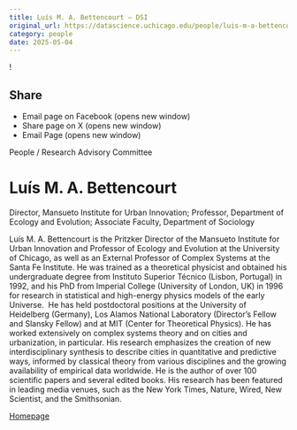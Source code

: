 ```yaml
---
title: Luís M. A. Bettencourt – DSI
original_url: https://datascience.uchicago.edu/people/luis-m-a-bettencourt
category: people
date: 2025-05-04
---
```


<!-- Table-like structure detected -->

!

## Share

* Email page on Facebook (opens new window)
* Share page on X (opens new window)
* Email Page (opens new window)

<!-- Table-like structure detected -->

People / Research Advisory Committee

# Luís M. A. Bettencourt

Director, Mansueto Institute for Urban Innovation; Professor, Department of Ecology and Evolution; Associate Faculty, Department of Sociology

Luís M. A. Bettencourt is the Pritzker Director of the Mansueto Institute for Urban Innovation and Professor of Ecology and Evolution at the University of Chicago, as well as an External Professor of Complex Systems at the Santa Fe Institute. He was trained as a theoretical physicist and obtained his undergraduate degree from Instituto Superior Técnico (Lisbon, Portugal) in 1992, and his PhD from Imperial College (University of London, UK) in 1996 for research in statistical and high-energy physics models of the early Universe.  He has held postdoctoral positions at the University of Heidelberg (Germany), Los Alamos National Laboratory (Director’s Fellow and Slansky Fellow) and at MIT (Center for Theoretical Physics). He has worked extensively on complex systems theory and on cities and urbanization, in particular. His research emphasizes the creation of new interdisciplinary synthesis to describe cities in quantitative and predictive ways, informed by classical theory from various disciplines and the growing availability of empirical data worldwide. He is the author of over 100 scientific papers and several edited books. His research has been featured in leading media venues, such as the New York Times, Nature, Wired, New Scientist, and the Smithsonian.

[Homepage](https://miurban.uchicago.edu/our-people/)